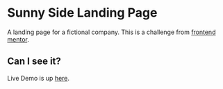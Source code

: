 # Sunny Side Landing Page

A landing page for a fictional company. This is a challenge from [frontend mentor](https://frontendmentor.io).

## Can I see it?

Live Demo is up <a href="https://modest-lamport-755f9c.netlify.app/" target="_blank">here</a>.
